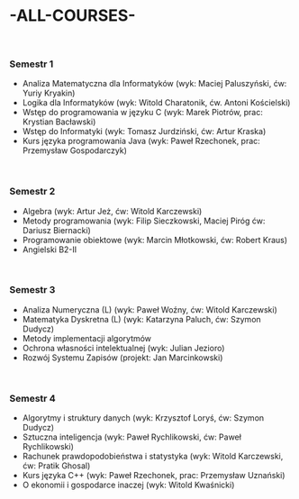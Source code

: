 # -ALL-COURSES-
<br>

<h3>Semestr 1</h3>
<ul>
    <li>Analiza Matematyczna dla Informatyków (wyk: Maciej Paluszyński, ćw: Yuriy Kryakin)</li>
    <li>Logika dla Informatyków (wyk: Witold Charatonik, ćw. Antoni Kościelski)</li>
    <li>Wstęp do programowania w języku C (wyk: Marek Piotrów, prac: Krystian Bacławski)</li>
    <li>Wstęp do Informatyki (wyk: Tomasz Jurdziński, ćw: Artur Kraska)</li>
    <li>Kurs języka programowania Java (wyk: Paweł Rzechonek, prac: Przemysław Gospodarczyk)</li>
</ul>

<br>

<h3>Semestr 2</h3>
<ul>
    <li>Algebra (wyk: Artur Jeż, ćw: Witold Karczewski)</li>
    <li>Metody programowania (wyk: Filip Sieczkowski, Maciej Piróg ćw: Dariusz Biernacki)</li>
    <li>Programowanie obiektowe (wyk: Marcin Młotkowski, ćw: Robert Kraus)</li>
    <li>Angielski B2-II</li>
</ul>

<br>

<h3>Semestr 3</h3>
<ul>
    <li>Analiza Numeryczna (L) (wyk: Paweł Woźny, ćw: Witold Karczewski)</li>
    <li>Matematyka Dyskretna (L) (wyk: Katarzyna Paluch, ćw: Szymon Dudycz)</li>
    <li>Metody implementacji algorytmów</li>
    <li>Ochrona własności intelektualnej (wyk: Julian Jezioro)</li>
    <li>Rozwój Systemu Zapisów (projekt: Jan Marcinkowski)</li>
</ul>

<br>

<h3>Semestr 4</h3>
<ul>
    <li>Algorytmy i struktury danych (wyk: Krzysztof Loryś, ćw: Szymon Dudycz)</li>
    <li>Sztuczna inteligencja (wyk: Paweł Rychlikowski, ćw: Paweł Rychlikowski)</li>
    <li>Rachunek prawdopodobieństwa i statystyka (wyk: Witold Karczewski, ćw: Pratik Ghosal)</li>
    <li>Kurs języka C++ (wyk: Paweł Rzechonek, prac: Przemysław Uznański)</li>
    <li>O ekonomii i gospodarce inaczej (wyk: Witold Kwaśnicki) </li>
</ul>

